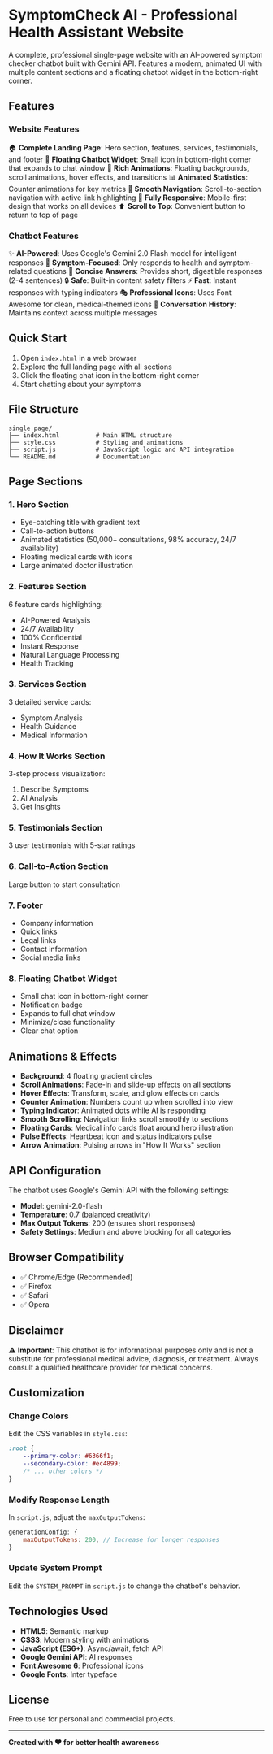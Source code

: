 # SymptomCheck AI - Professional Health Assistant Website

A complete, professional single-page website with an AI-powered symptom checker chatbot built with Gemini API. Features a modern, animated UI with multiple content sections and a floating chatbot widget in the bottom-right corner.

## Features

### Website Features
🏠 **Complete Landing Page**: Hero section, features, services, testimonials, and footer
💬 **Floating Chatbot Widget**: Small icon in bottom-right corner that expands to chat window
🎨 **Rich Animations**: Floating backgrounds, scroll animations, hover effects, and transitions
📊 **Animated Statistics**: Counter animations for key metrics
🎯 **Smooth Navigation**: Scroll-to-section navigation with active link highlighting
📱 **Fully Responsive**: Mobile-first design that works on all devices
⬆️ **Scroll to Top**: Convenient button to return to top of page

### Chatbot Features
✨ **AI-Powered**: Uses Google's Gemini 2.0 Flash model for intelligent responses
🎯 **Symptom-Focused**: Only responds to health and symptom-related questions
📝 **Concise Answers**: Provides short, digestible responses (2-4 sentences)
🔒 **Safe**: Built-in content safety filters
⚡ **Fast**: Instant responses with typing indicators
🎭 **Professional Icons**: Uses Font Awesome for clean, medical-themed icons
💾 **Conversation History**: Maintains context across multiple messages

## Quick Start

1. Open `index.html` in a web browser
2. Explore the full landing page with all sections
3. Click the floating chat icon in the bottom-right corner
4. Start chatting about your symptoms

## File Structure

```
single page/
├── index.html          # Main HTML structure
├── style.css           # Styling and animations
├── script.js           # JavaScript logic and API integration
└── README.md           # Documentation
```

## Page Sections

### 1. Hero Section
- Eye-catching title with gradient text
- Call-to-action buttons
- Animated statistics (50,000+ consultations, 98% accuracy, 24/7 availability)
- Floating medical cards with icons
- Large animated doctor illustration

### 2. Features Section
6 feature cards highlighting:
- AI-Powered Analysis
- 24/7 Availability
- 100% Confidential
- Instant Response
- Natural Language Processing
- Health Tracking

### 3. Services Section
3 detailed service cards:
- Symptom Analysis
- Health Guidance
- Medical Information

### 4. How It Works Section
3-step process visualization:
1. Describe Symptoms
2. AI Analysis
3. Get Insights

### 5. Testimonials Section
3 user testimonials with 5-star ratings

### 6. Call-to-Action Section
Large button to start consultation

### 7. Footer
- Company information
- Quick links
- Legal links
- Contact information
- Social media links

### 8. Floating Chatbot Widget
- Small chat icon in bottom-right corner
- Notification badge
- Expands to full chat window
- Minimize/close functionality
- Clear chat option

## Animations & Effects

- **Background**: 4 floating gradient circles
- **Scroll Animations**: Fade-in and slide-up effects on all sections
- **Hover Effects**: Transform, scale, and glow effects on cards
- **Counter Animation**: Numbers count up when scrolled into view
- **Typing Indicator**: Animated dots while AI is responding
- **Smooth Scrolling**: Navigation links scroll smoothly to sections
- **Floating Cards**: Medical info cards float around hero illustration
- **Pulse Effects**: Heartbeat icon and status indicators pulse
- **Arrow Animation**: Pulsing arrows in "How It Works" section

## API Configuration

The chatbot uses Google's Gemini API with the following settings:
- **Model**: gemini-2.0-flash
- **Temperature**: 0.7 (balanced creativity)
- **Max Output Tokens**: 200 (ensures short responses)
- **Safety Settings**: Medium and above blocking for all categories

## Browser Compatibility

- ✅ Chrome/Edge (Recommended)
- ✅ Firefox
- ✅ Safari
- ✅ Opera

## Disclaimer

⚠️ **Important**: This chatbot is for informational purposes only and is not a substitute for professional medical advice, diagnosis, or treatment. Always consult a qualified healthcare provider for medical concerns.

## Customization

### Change Colors
Edit the CSS variables in `style.css`:
```css
:root {
    --primary-color: #6366f1;
    --secondary-color: #ec4899;
    /* ... other colors */
}
```

### Modify Response Length
In `script.js`, adjust the `maxOutputTokens`:
```javascript
generationConfig: {
    maxOutputTokens: 200, // Increase for longer responses
}
```

### Update System Prompt
Edit the `SYSTEM_PROMPT` in `script.js` to change the chatbot's behavior.

## Technologies Used

- **HTML5**: Semantic markup
- **CSS3**: Modern styling with animations
- **JavaScript (ES6+)**: Async/await, fetch API
- **Google Gemini API**: AI responses
- **Font Awesome 6**: Professional icons
- **Google Fonts**: Inter typeface

## License

Free to use for personal and commercial projects.

---

**Created with ❤️ for better health awareness**

